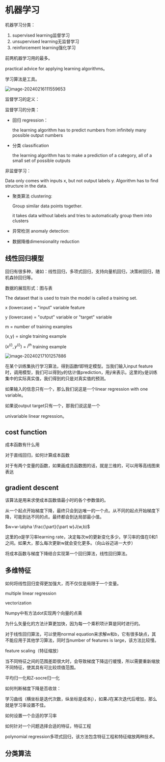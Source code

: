 # 机器学习

机器学习分类：

1. supervised learning监督学习
2. unsupervised learning无监督学习
3. reinforcement learning强化学习

前两机器学习用的最多。

practical advice for applying learning algorithms。

学习算法是工具。 

![image-20240216111559653](C:\Users\lenovo\AppData\Roaming\Typora\typora-user-images\image-20240216111559653.png)

监督学习的定义：



监督学习的分类：

- 回归 regression：

  the learning algorithm has to predict numbers from infinitely many possible output numbers

- 分类 classification

  the learning algorithm has to make a prediction of a  category, all of a small set of possible outputs 

非监督学习：

Data only comes with inputs x, but not output labels y. Algorithm has to find structure in the data.

- 聚类算法 clustering:

  Group similar data points together.

  it takes data without labels and tries to automatically group them into clusters

- 异常检测 anomaly detection:

- 数据降维dimensionality reduction







## 线性回归模型

回归有很多种，诸如：线性回归，多项式回归，支持向量机回归，决策树回归，随机森铃回归等。

数据的展现形式：图与表

The dataset that is used to train the model is called a training set.

x (lowercase) = "input" variable feature

y (lowercase) = "output" variable or "target" variable

m = number of training examples

(x,y) = single training example

$(x^{(i)},y^{(i)})$ = $i^{th}$ training example

![image-20240217101257886](C:\Users\lenovo\AppData\Roaming\Typora\typora-user-images\image-20240217101257886.png)

在某个训练集执行学习算法，得到函数f即特定模型。当我们输入input feature时，调用模型，我们可以得到y的估计值prediction，用$\hat{y}$来表示。这里的y是训练集中的实际真实值，我们得到的只是对真实值的预测。

如果输入的信息只有一个，那么我们说这是一个linear regression with one variable。

如果说output target只有一个，那我们说这是一个

univariable linear regression。



## cost function

成本函数有什么用

对于直线回归，如何计算成本函数

对于有两个变量的函数，如果画成员函数图的话，就是三维的，可以用等高线图来表达

## gradient descent

该算法是用来求使成本函数值最小时的各个参数值的。

从一个起点开始梯度下降，最终只会到达唯一的一个点。从不同的起点开始梯度下降，可能到达不同的点。最终都会到达局部最小值。

$w=w-\alpha \frac{\part}{\part w}J(w,b)$

这里的$\alpha$是学习率learning rate，决定每次w的更新变化多少。学习率的值在0和1之间。如果大，那么每次更新w就会变化更多。（向山谷迈进一大步）

将成本函数与梯度下降结合实现第一个回归算法，线性回归算法。



## 多维特征

如何将线性回归变得更加强大，而不仅仅是局限于一个变量。



multiple linear regression

vectorization

Numpy中有方法dot实现两个向量的点乘

为什么矢量化的方法计算更加快，因为每一个乘积项计算是同时进行的。  

对于线性回归算法，可以使用normal equation来求解w和b，它有很多缺点，其不能应用于其他学习算法，同时当number of features is large，该方法比较慢。

feature scaling（特征缩放）

当不同特征之间的范围差距很大时，会导致梯度下降运行缓慢，所以需要重新缩放不同特征，使其具有可比较烦值范围。

平均归一化和Z-socre归一化

如何判断梯度下降是否收敛：

学习曲线（横坐标是迭代次数，纵坐标是成本j），如果J在某次迭代后增加，那么就是学习率设置不佳。

如何设置一个合适的学习率  

如何针对一个问题选择合适的特征，特征工程

polynomial regression多项式回归，该方法包含特征工程和特征缩放两种技术。





## 分类算法

